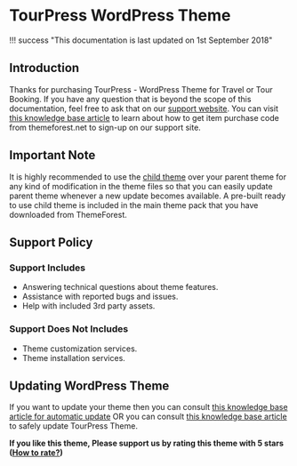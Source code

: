 # TourPress WordPress Theme

!!! success "This documentation is last updated on 1st September 2018"

## Introduction
Thanks for purchasing TourPress - WordPress Theme for Travel or Tour Booking. If you have any question that is beyond the scope of this documentation, feel free to ask that on our [support website](https://support.inspirythemes.com/). You can visit [this knowledge base article](https://support.inspirythemes.com/knowledgebase/how-to-get-themeforest-item-purchase-code/) to learn about how to get item purchase code from themeforest.net to sign-up on our support site.

## Important Note
It is highly recommended to use the [child theme](https://codex.wordpress.org/Child_Themes) over your parent theme for any kind of modification in the theme files so that you can easily update parent theme whenever a new update becomes available. A pre-built ready to use child theme is included in the main theme pack that you have downloaded from ThemeForest.

## Support Policy

### Support Includes
* Answering technical questions about theme features.
* Assistance with reported bugs and issues.
* Help with included 3rd party assets.

### Support Does Not Includes
* Theme customization services.
* Theme installation services.

## Updating WordPress Theme
If you want to update your theme then you can consult [this knowledge base article for automatic update](https://support.inspirythemes.com/knowledgebase/update-theme-automatically/) OR you can consult [this knowledge base article](https://support.inspirythemes.com/knowledgebase/update-theme-manually/) to safely update TourPress Theme.

**If you like this theme, Please support us by rating this theme with 5 stars ([How to rate?](img/how-to-rate-theme.png))**
